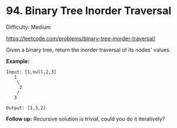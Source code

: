 # 94. Binary Tree Inorder Traversal

Difficulty: Medium

https://leetcode.com/problems/binary-tree-inorder-traversal/

Given a binary tree, return the inorder traversal of its nodes' values.

**Example:**
```
Input: [1,null,2,3]
   1
    \
     2
    /
   3

Output: [1,3,2]
```

**Follow up:** Recursive solution is trivial, could you do it iteratively?
